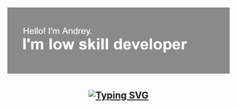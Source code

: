 <h1 align="center"><img src="/header.png" alt="Error?"></h1>
<h2 align="center"><a href="https://git.io/typing-svg"><img src="https://readme-typing-svg.herokuapp.com?font=Yanone+Kaffeesatz&weight=700&size=50&duration=550&pause=1000&color=000000&background=FFFFFF&center=true&vCenter=true&random=false&width=500&height=100&lines=C%23%2C+C%2B%2B%2C+Java+dev;Criticism+%3D+improvement" alt="Typing SVG" /></a></h2>


<!--START_SECTION:waka-->
<!--END_SECTION:waka-->

<!--
**slepming/slepming** is a ✨ _special_ ✨ repository because its `README.md` (this file) appears on your GitHub profile.

Here are some ideas to get you started:

- 🔭 I’m currently working on ...
- 🌱 I’m currently learning ...
- 👯 I’m looking to collaborate on ...
- 🤔 I’m looking for help with ...
- 💬 Ask me about ...
- 📫 How to reach me: ...
- 😄 Pronouns: ...
- ⚡ Fun fact: ...
-->
